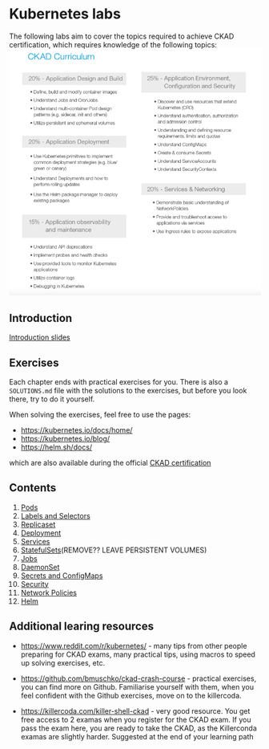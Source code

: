 # Kubernetes labs
The following labs aim to cover the topics required to achieve CKAD certification, which requires knowledge of the following topics:
![ckad_curriculum](images/ckad_curriculum.png)


## Introduction

[Introduction slides](https://collabnix.github.io/kubelabs/Kubernetes_Intro_slides-1/Kubernetes_Intro_slides-1.html)


## Exercises
Each chapter ends with practical exercises for you. There is also a `SOLUTIONS.md` file with the solutions to the exercises, but before you look there, try to do it yourself. 

When solving the exercises, feel free to use the pages:
* https://kubernetes.io/docs/home/
* https://kubernetes.io/blog/
* https://helm.sh/docs/

which are also available during the official [CKAD certification](https://docs.linuxfoundation.org/tc-docs/certification/certification-resources-allowed#certified-kubernetes-administrator-cka-and-certified-kubernetes-application-developer-ckad)


## Contents
1. [Pods](Pods101/README.md)
1. [Labels and Selectors](Labels_Selectors101/README.md)
1. [Replicaset](Replicaset101/README.md)
1. [Deployment](Deployment101/README.md)
1. [Services](Services101/README.md)
1. [StatefulSets](StatefulSets101/README.md)(REMOVE?? LEAVE PERSISTENT VOLUMES)
1. [Jobs](Jobs101/README.md)
1. [DaemonSet](DaemonSet101/README.md)
1. [Secrets and ConfigMaps](SecertsConfigmaps101/README.md)
1. [Security](Security101/README.md)
1. [Network Policies](Network_Policies101/README.md)
1. [Helm](Helm101/README.md)

## Additional learing resources
- https://www.reddit.com/r/kubernetes/ - many tips from other people preparing for CKAD exams, many practical tips, using macros to speed up solving exercises, etc.

- https://github.com/bmuschko/ckad-crash-course - practical exercises, you can find more on Github. Familiarise yourself with them, when you feel confident with the Github exercises, move on to the killercoda.

- https://killercoda.com/killer-shell-ckad - very good resource. You get free access to 2 examas when you register for the CKAD exam. If you pass the exam here, you are ready to take the CKAD, as the Killerconda examas are slightly harder. Suggested at the end of your learning path